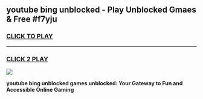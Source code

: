 
## youtube bing unblocked - Play Unblocked Gmaes & Free #f7yju
<h3>
<a href="https://news.freeplayer.one?title=youtube_bing_unblocked&ref=24F">CLICK TO PLAY</a></h3>
<hr>

<h3>
<a href="https://news.freeplayer.one?title=youtube_bing_unblocked&ref=24F">CLICK 2 PLAY</a>
  
</h3>

<a href="https://news.freeplayer.one?title=youtube_bing_unblocked&ref=24F/"><img src="https://clearcache.store/games.png"></a>


**youtube bing unblocked games unblocked: Your Gateway to Fun and Accessible Online Gaming**
